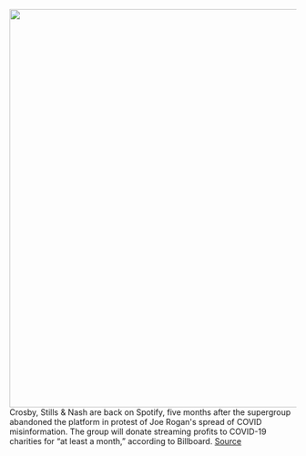 <img src='https://cdn.vox-cdn.com/thumbor/gWIyjz0OVeali15UT0Qcubp9XSg=/0x0:8256x5504/1200x800/filters:focal(3456x2108:4776x3428)/cdn.vox-cdn.com/uploads/chorus_image/image/71045717/1160022139.0.jpg' width='700px' /><br/>
Crosby, Stills & Nash are back on Spotify, five months after the supergroup abandoned the platform in protest of Joe Rogan's spread of COVID misinformation. The group will donate streaming profits to COVID-19 charities for “at least a month,” according to Billboard.
<a href='https://www.theverge.com/2022/7/4/23194251/crosby-stills-nash-spotify-return-end-joe-rogan-covid-protest'> Source <a/>
